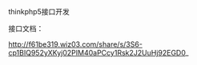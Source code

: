 thinkphp5接口开发

接口文档：

http://f61be319.wiz03.com/share/s/3S6-cp1BIQ952yXKyj02PIM40aPCcy1Rsk2J2UuHj92EGD0_
